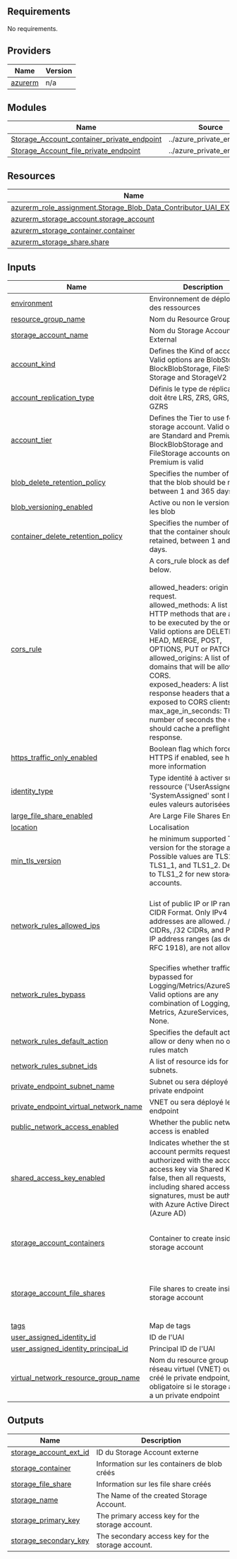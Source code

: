 <!-- BEGIN_TF_DOCS -->
## Requirements

No requirements.

## Providers

| Name | Version |
|------|---------|
| <a name="provider_azurerm"></a> [azurerm](#provider\_azurerm) | n/a |

## Modules

| Name | Source | Version |
|------|--------|---------|
| <a name="module_Storage_Account_container_private_endpoint"></a> [Storage\_Account\_container\_private\_endpoint](#module\_Storage\_Account\_container\_private\_endpoint) | ../azure_private_endpoint | n/a |
| <a name="module_Storage_Account_file_private_endpoint"></a> [Storage\_Account\_file\_private\_endpoint](#module\_Storage\_Account\_file\_private\_endpoint) | ../azure_private_endpoint | n/a |

## Resources

| Name | Type |
|------|------|
| [azurerm_role_assignment.Storage_Blob_Data_Contributor_UAI_EXTERNAL](https://registry.terraform.io/providers/hashicorp/azurerm/latest/docs/resources/role_assignment) | resource |
| [azurerm_storage_account.storage_account](https://registry.terraform.io/providers/hashicorp/azurerm/latest/docs/resources/storage_account) | resource |
| [azurerm_storage_container.container](https://registry.terraform.io/providers/hashicorp/azurerm/latest/docs/resources/storage_container) | resource |
| [azurerm_storage_share.share](https://registry.terraform.io/providers/hashicorp/azurerm/latest/docs/resources/storage_share) | resource |

## Inputs

| Name | Description | Type | Default | Required |
|------|-------------|------|---------|:--------:|
| <a name="input_environment"></a> [environment](#input\_environment) | Environnement de déploiement des ressources | `string` | n/a | yes |
| <a name="input_resource_group_name"></a> [resource\_group\_name](#input\_resource\_group\_name) | Nom du Resource Group | `string` | n/a | yes |
| <a name="input_storage_account_name"></a> [storage\_account\_name](#input\_storage\_account\_name) | Nom du Storage Account External | `string` | n/a | yes |
| <a name="input_account_kind"></a> [account\_kind](#input\_account\_kind) | Defines the Kind of account. Valid options are BlobStorage, BlockBlobStorage, FileStorage, Storage and StorageV2 | `string` | `"StorageV2"` | no |
| <a name="input_account_replication_type"></a> [account\_replication\_type](#input\_account\_replication\_type) | Définis le type de réplication. doit être LRS, ZRS, GRS, RAGRS, GZRS | `string` | `"LRS"` | no |
| <a name="input_account_tier"></a> [account\_tier](#input\_account\_tier) | Defines the Tier to use for this storage account. Valid options are Standard and Premium. For BlockBlobStorage and FileStorage accounts only Premium is valid | `string` | `"Standard"` | no |
| <a name="input_blob_delete_retention_policy"></a> [blob\_delete\_retention\_policy](#input\_blob\_delete\_retention\_policy) | Specifies the number of days that the blob should be retained, between 1 and 365 days | `number` | `14` | no |
| <a name="input_blob_versioning_enabled"></a> [blob\_versioning\_enabled](#input\_blob\_versioning\_enabled) | Active ou non le versionning sur les blob | `bool` | `false` | no |
| <a name="input_container_delete_retention_policy"></a> [container\_delete\_retention\_policy](#input\_container\_delete\_retention\_policy) | Specifies the number of days that the container should be retained, between 1 and 365 days. | `number` | `14` | no |
| <a name="input_cors_rule"></a> [cors\_rule](#input\_cors\_rule) | A cors\_rule block as defined below.<br/><br/>  allowed\_headers: origin request.<br/>  allowed\_methods: A list of HTTP methods that are allowed to be executed by the origin. Valid options are DELETE, GET, HEAD, MERGE, POST, OPTIONS, PUT or PATCH.<br/>  allowed\_origins: A list of origin domains that will be allowed by CORS.<br/>  exposed\_headers: A list of response headers that are exposed to CORS clients.<br/>  max\_age\_in\_seconds: The number of seconds the client should cache a preflight response. | <pre>object({<br/>    allowed_headers    = optional(list(string), ["*"])<br/>    allowed_origins    = optional(list(string), ["*"])<br/>    allowed_methods    = optional(list(string), ["*"])<br/>    exposed_headers    = optional(list(string), ["*"])<br/>    max_age_in_seconds = optional(number, 0)<br/>  })</pre> | `null` | no |
| <a name="input_https_traffic_only_enabled"></a> [https\_traffic\_only\_enabled](#input\_https\_traffic\_only\_enabled) | Boolean flag which forces HTTPS if enabled, see here for more information | `bool` | `true` | no |
| <a name="input_identity_type"></a> [identity\_type](#input\_identity\_type) | Type identité à activer sur la ressource ('UserAssigned' et 'SystemAssigned' sont les eules valeurs autorisées) | `string` | `"SystemAssigned"` | no |
| <a name="input_large_file_share_enabled"></a> [large\_file\_share\_enabled](#input\_large\_file\_share\_enabled) | Are Large File Shares Enabled | `bool` | `false` | no |
| <a name="input_location"></a> [location](#input\_location) | Localisation | `string` | `"westeurope"` | no |
| <a name="input_min_tls_version"></a> [min\_tls\_version](#input\_min\_tls\_version) | he minimum supported TLS version for the storage account. Possible values are TLS1\_0, TLS1\_1, and TLS1\_2. Defaults to TLS1\_2 for new storage accounts. | `string` | `"TLS1_2"` | no |
| <a name="input_network_rules_allowed_ips"></a> [network\_rules\_allowed\_ips](#input\_network\_rules\_allowed\_ips) | List of public IP or IP ranges in CIDR Format. Only IPv4 addresses are allowed. /31 CIDRs, /32 CIDRs, and Private IP address ranges (as defined in RFC 1918), are not allowed. | `list(string)` | <pre>[<br/>  "194.9.96.0/20",<br/>  "147.161.178.0/23",<br/>  "147.161.180.0/23",<br/>  "147.161.182.0/23",<br/>  "77.198.202.228"<br/>]</pre> | no |
| <a name="input_network_rules_bypass"></a> [network\_rules\_bypass](#input\_network\_rules\_bypass) | Specifies whether traffic is bypassed for Logging/Metrics/AzureServices. Valid options are any combination of Logging, Metrics, AzureServices, or None. | `list(string)` | <pre>[<br/>  "AzureServices"<br/>]</pre> | no |
| <a name="input_network_rules_default_action"></a> [network\_rules\_default\_action](#input\_network\_rules\_default\_action) | Specifies the default action of allow or deny when no other rules match | `string` | `"Deny"` | no |
| <a name="input_network_rules_subnet_ids"></a> [network\_rules\_subnet\_ids](#input\_network\_rules\_subnet\_ids) | A list of resource ids for subnets. | `list(string)` | `[]` | no |
| <a name="input_private_endpoint_subnet_name"></a> [private\_endpoint\_subnet\_name](#input\_private\_endpoint\_subnet\_name) | Subnet ou sera déployé le private endpoint | `string` | `null` | no |
| <a name="input_private_endpoint_virtual_network_name"></a> [private\_endpoint\_virtual\_network\_name](#input\_private\_endpoint\_virtual\_network\_name) | VNET ou sera déployé le private endpoint | `string` | `null` | no |
| <a name="input_public_network_access_enabled"></a> [public\_network\_access\_enabled](#input\_public\_network\_access\_enabled) | Whether the public network access is enabled | `bool` | `false` | no |
| <a name="input_shared_access_key_enabled"></a> [shared\_access\_key\_enabled](#input\_shared\_access\_key\_enabled) | Indicates whether the storage account permits requests to be authorized with the account access key via Shared Key. If false, then all requests, including shared access signatures, must be authorized with Azure Active Directory (Azure AD) | `bool` | `true` | no |
| <a name="input_storage_account_containers"></a> [storage\_account\_containers](#input\_storage\_account\_containers) | Container to create inside the storage account | <pre>map(object({<br/>    name                  = string<br/>    container_access_type = optional(string, "container")<br/>  }))</pre> | `{}` | no |
| <a name="input_storage_account_file_shares"></a> [storage\_account\_file\_shares](#input\_storage\_account\_file\_shares) | File shares to create inside the storage account | <pre>map(object({<br/>    name        = string<br/>    access_tier = optional(string, "Hot")<br/>    quota       = number<br/>  }))</pre> | `{}` | no |
| <a name="input_tags"></a> [tags](#input\_tags) | Map de tags | `map(string)` | `{}` | no |
| <a name="input_user_assigned_identity_id"></a> [user\_assigned\_identity\_id](#input\_user\_assigned\_identity\_id) | ID de l'UAI | `string` | `null` | no |
| <a name="input_user_assigned_identity_principal_id"></a> [user\_assigned\_identity\_principal\_id](#input\_user\_assigned\_identity\_principal\_id) | Principal ID de l'UAI | `string` | `null` | no |
| <a name="input_virtual_network_resource_group_name"></a> [virtual\_network\_resource\_group\_name](#input\_virtual\_network\_resource\_group\_name) | Nom du resource group du réseau virtuel (VNET) ou sera créé le private endpoint, obligatoire si le storage account a un private endpoint | `string` | `null` | no |

## Outputs

| Name | Description |
|------|-------------|
| <a name="output_storage_account_ext_id"></a> [storage\_account\_ext\_id](#output\_storage\_account\_ext\_id) | ID du Storage Account externe |
| <a name="output_storage_container"></a> [storage\_container](#output\_storage\_container) | Information sur les containers de blob créés |
| <a name="output_storage_file_share"></a> [storage\_file\_share](#output\_storage\_file\_share) | Information sur les file share créés |
| <a name="output_storage_name"></a> [storage\_name](#output\_storage\_name) | The Name of the created Storage Account. |
| <a name="output_storage_primary_key"></a> [storage\_primary\_key](#output\_storage\_primary\_key) | The primary access key for the storage account. |
| <a name="output_storage_secondary_key"></a> [storage\_secondary\_key](#output\_storage\_secondary\_key) | The secondary access key for the storage account. |
<!-- END_TF_DOCS -->